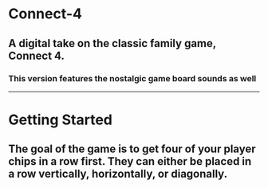 
# Connect-4

## A digital take on the classic family game, Connect 4.
### This version features the nostalgic game board sounds as well
-------

# **Getting Started**

## The goal of the game is to get four of your player chips in a row first. They can either be placed in a row vertically, horizontally, or diagonally.